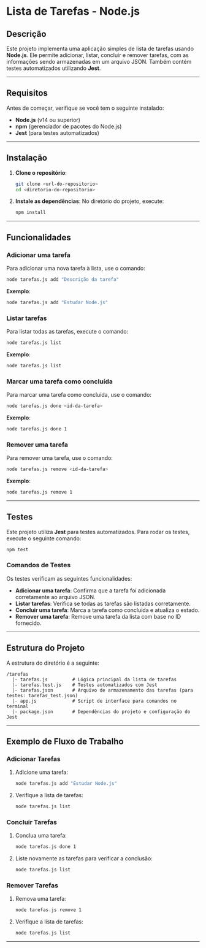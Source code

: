 
# **Lista de Tarefas - Node.js**

## **Descrição**
Este projeto implementa uma aplicação simples de lista de tarefas usando **Node.js**. Ele permite adicionar, listar, concluir e remover tarefas, com as informações sendo armazenadas em um arquivo JSON. Também contém testes automatizados utilizando **Jest**.

---

## **Requisitos**
Antes de começar, verifique se você tem o seguinte instalado:

- **Node.js** (v14 ou superior)
- **npm** (gerenciador de pacotes do Node.js)
- **Jest** (para testes automatizados)

---

## **Instalação**

1. **Clone o repositório**:
   ```bash
   git clone <url-do-repositorio>
   cd <diretorio-do-repositorio>
   ```

2. **Instale as dependências**:
   No diretório do projeto, execute:
   ```bash
   npm install
   ```

---

## **Funcionalidades**

### **Adicionar uma tarefa**
Para adicionar uma nova tarefa à lista, use o comando:

```bash
node tarefas.js add "Descrição da tarefa"
```

**Exemplo**:
```bash
node tarefas.js add "Estudar Node.js"
```

### **Listar tarefas**
Para listar todas as tarefas, execute o comando:

```bash
node tarefas.js list
```

**Exemplo**:
```bash
node tarefas.js list
```

### **Marcar uma tarefa como concluída**
Para marcar uma tarefa como concluída, use o comando:

```bash
node tarefas.js done <id-da-tarefa>
```

**Exemplo**:
```bash
node tarefas.js done 1
```

### **Remover uma tarefa**
Para remover uma tarefa, use o comando:

```bash
node tarefas.js remove <id-da-tarefa>
```

**Exemplo**:
```bash
node tarefas.js remove 1
```

---

## **Testes**

Este projeto utiliza **Jest** para testes automatizados. Para rodar os testes, execute o seguinte comando:

```bash
npm test
```

### **Comandos de Testes**
Os testes verificam as seguintes funcionalidades:

- **Adicionar uma tarefa**: Confirma que a tarefa foi adicionada corretamente ao arquivo JSON.
- **Listar tarefas**: Verifica se todas as tarefas são listadas corretamente.
- **Concluir uma tarefa**: Marca a tarefa como concluída e atualiza o estado.
- **Remover uma tarefa**: Remove uma tarefa da lista com base no ID fornecido.

---

## **Estrutura do Projeto**

A estrutura do diretório é a seguinte:

```
/tarefas
  |- tarefas.js         # Lógica principal da lista de tarefas
  |- tarefas.test.js    # Testes automatizados com Jest
  |- tarefas.json       # Arquivo de armazenamento das tarefas (para testes: tarefas_test.json)
  |- app.js             # Script de interface para comandos no terminal
  |- package.json       # Dependências do projeto e configuração do Jest
```

---

## **Exemplo de Fluxo de Trabalho**

### **Adicionar Tarefas**
1. Adicione uma tarefa:
   ```bash
   node tarefas.js add "Estudar Node.js"
   ```

2. Verifique a lista de tarefas:
   ```bash
   node tarefas.js list
   ```

### **Concluir Tarefas**
1. Conclua uma tarefa:
   ```bash
   node tarefas.js done 1
   ```

2. Liste novamente as tarefas para verificar a conclusão:
   ```bash
   node tarefas.js list
   ```

### **Remover Tarefas**
1. Remova uma tarefa:
   ```bash
   node tarefas.js remove 1
   ```

2. Verifique a lista de tarefas:
   ```bash
   node tarefas.js list
   ```

---


